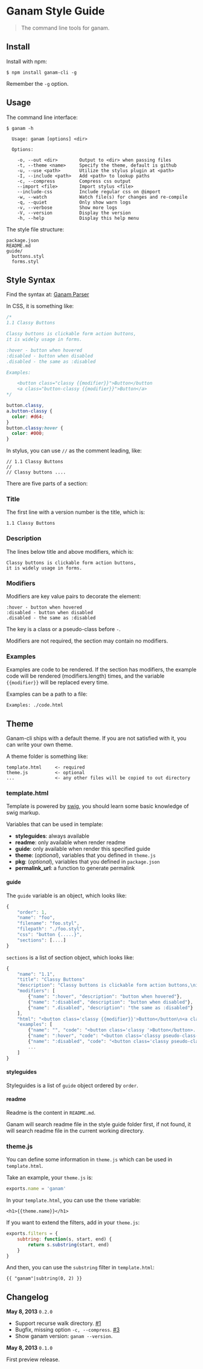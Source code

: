 # Ganam Style Guide

> The command line tools for ganam.


## Install

Install with npm:

    $ npm install ganam-cli -g

Remember the `-g` option.

## Usage

The command line interface:

```
$ ganam -h

  Usage: ganam [options] <dir>

  Options:

    -o, --out <dir>        Output to <dir> when passing files
    -t, --theme <name>     Specify the theme, default is github
    -u, --use <path>       Utilize the stylus plugin at <path>
    -I, --include <path>   Add <path> to lookup paths
    -c, --compress         Compress css output
    --import <file>        Import stylus <file>
    --include-css          Include regular css on @import
    -w, --watch            Watch file(s) for changes and re-compile
    -q, --quiet            Only show warn logs
    -v, --verbose          Show more logs
    -V, --version          Display the version
    -h, --help             Display this help menu
```

The style file structure:

```
package.json
README.md
guide/
  buttons.styl
  forms.styl
```

## Style Syntax

Find the syntax at: [Ganam Parser](https://github.com/lepture/ganam#syntax)

In CSS, it is something like:

```css
/*
1.1 Classy Buttons

Classy buttons is clickable form action buttons,
it is widely usage in forms.

:hover - button when hovered
:disabled - button when disabled
.disabled - the same as :disabled

Examples:

    <button class="classy {{modifier}}">Button</button
    <a class="button-classy {{modifier}}">Button</a>
*/

button.classy,
a.button-classy {
  color: #d64;
}
button.classy:hover {
  color: #000;
}
```

In stylus, you can use `//` as the comment leading, like:

```
// 1.1 Classy Buttons
//
// Classy buttons ....
```

There are five parts of a section:

### Title

The first line with a version number is the title, which is:

```
1.1 Classy Buttons
```

### Description

The lines below title and above modifiers, which is:

```
Classy buttons is clickable form action buttons,
it is widely usage in forms.
```

### Modifiers

Modifiers are key value pairs to decorate the element:

```
:hover - button when hovered
:disabled - button when disabled
.disabled - the same as :disabled
```

The key is a class or a pseudo-class before `-`.

Modifiers are not required, the section may contain no modifiers.

### Examples

Examples are code to be rendered. If the section has modifiers, the example code will be rendered (modifiers.length) times, and the variable `{{modifier}}` will be replaced every time.

Examples can be a path to a file:

```
Examples: ./code.html
```

## Theme

Ganam-cli ships with a default theme. If you are not satisfied with it, you can write your own theme.

A theme folder is something like:

```
template.html     <- required
theme.js          <- optional
...               <- any other files will be copied to out directory
```

### template.html

Template is powered by [swig](http://paularmstrong.github.com/swig/), you should learn some basic knowledge of swig markup.

Variables that can be used in template:

- **styleguides**: always available
- **readme**: only available when render readme
- **guide**: only available when render this specified guide
- **theme**: (*optional*), variables that you defined in `theme.js`
- **pkg**: (*optional*), variables that you defined in `package.json`
- **permalink_url**: a function to generate permalink


#### guide

The `guide` variable is an object, which looks like:

```js
{
    "order": 1,
    "name": "foo",
    "filename": "foo.styl",
    "filepath": "./foo.styl",
    "css": "button {.....}",
    "sections": [....]
}
```

`sections` is a list of section object, which looks like:

```js
{
    "name": "1.1",
    "title": "Classy Buttons"
    "description": "Classy buttons is clickable form action buttons,\nit is widely usage in forms.",
    "modifiers": [
        {"name": ":hover", "description": "button when hovered"},
        {"name": ":disabled", "description": "button when disabled"},
        {"name": ".disabled", "description": "the same as :disabled"}
    ],
    "html": "<button class='classy {{modifier}}'>Button</button\n<a class='button-classy {{modifier}}'>Button</a>",
    "examples": [
        {"name": "", "code": "<button class='classy '>Button</button>......"},
        {"name": ":hover", "code": "<button class='classy pseudo-class-hover'>Button</button>......"},
        {"name": ":disabled", "code": "<button class='classy pseudo-class-disabled'>Button</button>......"},
        ...
    ]
}
```

#### styleguides

Styleguides is a list of `guide` object ordered by `order`.


#### readme

Readme is the content in `README.md`.

Ganam will search readme file in the style guide folder first, if not found, it will search readme file in the current working directory.


### theme.js

You can define some information in `theme.js` which can be used in `template.html`.

Take an example, your `theme.js` is:

```js
exports.name = 'ganam'
```

In your `template.html`, you can use the `theme` variable:

```
<h1>{{theme.name}}</h1>
```

If you want to extend the filters, add in your `theme.js`:

```js
exports.filters = {
    subtring: function(s, start, end) {
        return s.substring(start, end)
    }
}
```

And then, you can use the `substring` filter in `template.html`:

```
{{ "ganam"|subtring(0, 2) }}
```

## Changelog

**May 8, 2013** `0.2.0`

- Support recurse walk directory. [#1](https://github.com/lepture/ganam-cli/issues/1)
- Bugfix, missing option `-c, --compress`. [#3](https://github.com/lepture/ganam-cli/issues/3)
- Show ganam version: `ganam --version`.

**May 8, 2013** `0.1.0`

First preview release.
